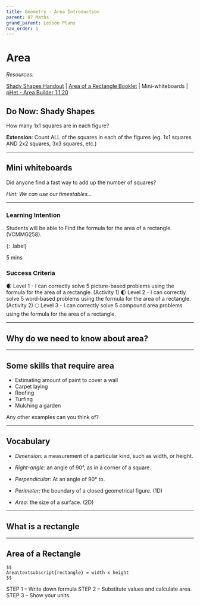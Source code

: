 ```yaml
---
title: Geometry - Area Introduction
parent: 07 Maths
grand_parent: Lesson Plans
nav_order: 1
---
```


# Area

*Resources:* 

[Shady Shapes Handout](/assets/07Maths/geometry-01-shady_shapes.pdf) | [Area of a Rectangle Booklet](/assets/07Maths/geometry-01-area_rectangle_booklet.pdf) | Mini-whiteboards | [pHet - Area Builder 1.1.20](https://phet.colorado.edu/en/simulation/area-builder)

## Do Now: Shady Shapes

How many 1x1 squares are in each figure?

**Extension**:
Count ALL of the squares in each of the figures (eg. 1x1 squares AND 2x2 squares, 3x3 squares, etc.)

---

## Mini whiteboards

Did anyone find a fast way to add up the number of squares?

*Hint: We can use our timestables...*

-------

### Learning Intention

Students will be able to Find the formula for the area of a rectangle. (VCMMG258).

{: .label}

5 mins

### Success Criteria

🌒 Level 1 - I can correctly solve 5 picture-based problems using the formula for the area of a rectangle. (Activity 1)
🌓 Level 2 - I can correctly solve 5 word-based problems using the formula for the area of a rectangle. (Activity 2)
🌕 Level 3 - I can correctly solve 5 compound area problems using the formula for the area of a rectangle.

-----

## Why do we need to know about area?

---

## Some skills that require area

- Estimating amount of paint to cover a wall
- Carpet laying
- Roofing
- Turfing
- Mulching a garden

Any other examples can you think of?

---

## Vocabulary

- *Dimension:* a measurement of a particular kind, such as width, or height.

- *Right-angle:*  an angle of 90°, as in a corner of a square.
- *Perpendicular:* At an angle of 90° to.
- *Perimeter:* the boundary of a closed geometrical figure. (1D)
- *Area:* the size of a surface. (2D)

---

## What is a rectangle





----

## Area of a Rectangle

```
$$
Area\textsubscript{rectangle} = width x height
$$
```



STEP 1 – Write down formula
STEP 2 – Substitute values and calculate area.
STEP 3 – Show your units.